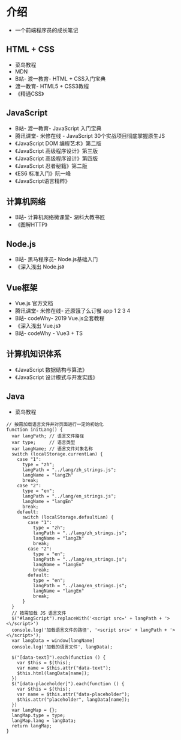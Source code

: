 # 介绍

* 一个前端程序员的成长笔记

## HTML + CSS

* 菜鸟教程
* MDN
* B站- 渡一教育- HTML + CSS入门宝典
* 渡一教育- HTML5 + CSS3教程
* 《精通CSS》

## JavaScript

* B站- 渡一教育- JavaScript 入门宝典
* 腾讯课堂- 米修在线 - JavaScript 30个实战项目彻底掌握原生JS
* 《JavaScript DOM 编程艺术》第二版
* 《JavaScript 高级程序设计》第三版
* 《JavaScript 高级程序设计》第四版
* 《JavaScript 忍者秘籍》第二版
* 《ES6 标准入门》阮一峰
* 《JavaScript语言精粹》

## 计算机网络

* B站- 计算机网络微课堂- 湖科大教书匠
* 《图解HTTP》

## Node.js

* B站- 黑马程序员- Node.js基础入门
* 《深入浅出 Node.js》

## Vue框架

* Vue.js 官方文档
* 腾讯课堂- 米修在线- 还原饿了么订餐 app 1 2 3 4
* B站- codeWhy- 2019 Vue.js全套教程
* 《深入浅出 Vue.js》
* B站- codeWhy - Vue3 + TS

## 计算机知识体系

* 《JavaScript 数据结构与算法》
* 《JavaScript 设计模式与开发实践》

## Java

* 菜鸟教程

```
// 按需加载语言文件并对页面进行一定的初始化
function initLang() {
  var langPath; // 语言文件路径
  var type;     // 语言类型
  var langName; // 语言文件对象名称
  switch (localStorage.currentLan) {
    case "1":
      type = "zh";
      langPath = "../lang/zh_strings.js";
      langName = "langZh"
      break;
    case "2":
      type = "en";
      langPath = "../lang/en_strings.js";
      langName = "langEn"
      break;
    default:
      switch (localStorage.defaultLan) {
        case "1":
          type = "zh";
          langPath = "../lang/zh_strings.js";
          langName = "langZh"
          break;
        case "2":
          type = "en";
          langPath = "../lang/en_strings.js";
          langName = "langEn"
          break;
        default:
          type = "en";
          langPath = "../lang/en_strings.js";
          langName = "langEn"
          break;
      }
  }
  // 按需加载 JS 语言文件
  $("#langScript").replaceWith('<script src=' + langPath + '><\/script>')
  console.log('加载语言文件的路径', '<script src=' + langPath + '><\/script>');
  var langData = window[langName]
  console.log('加载的语言文件', langData);

  $("[data-text]").each(function () {
    var $this = $(this);
    var name = $this.attr("data-text");
    $this.html(langData[name]);
  })
  $("[data-placeholder]").each(function () {
    var $this = $(this);
    var name = $this.attr("data-placeholder");
    $this.attr("placeholder", langData[name]);
  })
  var langMap = {};
  langMap.type = type;
  langMap.lang = langData;
  return langMap;
}
```
